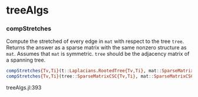 # treeAlgs
### compStretches
Compute the stretched of every edge in `mat` with respect to the tree `tree`. Returns the answer as a sparse matrix with the same nonzero structure as `mat`. Assumes that `mat` is symmetric. `tree` should be the adjacency matrix of a spanning tree.


```julia
compStretches{Tv,Ti}(t::Laplacians.RootedTree{Tv,Ti}, mat::SparseMatrixCSC{Tv,Ti})
compStretches{Tv,Ti}(tree::SparseMatrixCSC{Tv,Ti}, mat::SparseMatrixCSC{Tv,Ti})
```

treeAlgs.jl:393



